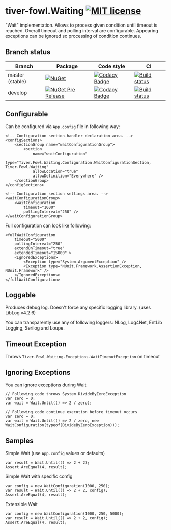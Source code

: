 # tiver-fowl.Waiting  [![MIT license](https://img.shields.io/badge/license-MIT-blue.svg)](https://raw.githubusercontent.com/MrHant/tiver-fowl/master/LICENSE)

"Wait" implementation.
Allows to process given condition until timeout is reached.
Overall timeout and polling interval are configurable.
Appearing exceptions can be ignored so processing of condition continues.

## Branch status

Branch | Package | Code style | CI
------ | ------- | ---------- | --
master (stable) | [![NuGet](https://img.shields.io/nuget/v/Tiver.Fowl.Waiting.svg)](https://www.nuget.org/packages/Tiver.Fowl.Waiting/) | [![Codacy Badge](https://api.codacy.com/project/badge/Grade/d62b7b7abc9d4aa9b5f3304b9e0f6af4?branch=master)](https://www.codacy.com/app/mr.hant/tiver-fowl.Waiting?utm_source=github.com&amp;utm_medium=referral&amp;utm_content=MrHant/tiver-fowl.Waiting&amp;utm_campaign=Badge_Grade) | [![Build status](https://ci.appveyor.com/api/projects/status/eem0vm70l9o185qv/branch/master?svg=true)](https://ci.appveyor.com/project/MrHant/tiver-fowl-waiting/branch/master)
develop | [![NuGet Pre Release](https://img.shields.io/nuget/vpre/Tiver.Fowl.Waiting.svg)](https://www.nuget.org/packages/Tiver.Fowl.Waiting) | [![Codacy Badge](https://api.codacy.com/project/badge/Grade/d62b7b7abc9d4aa9b5f3304b9e0f6af4?branch=develop)](https://www.codacy.com/app/mr.hant/tiver-fowl.Waiting?utm_source=github.com&amp;utm_medium=referral&amp;utm_content=MrHant/tiver-fowl.Waiting&amp;utm_campaign=Badge_Grade) | [![Build status](https://ci.appveyor.com/api/projects/status/eem0vm70l9o185qv/branch/develop?svg=true)](https://ci.appveyor.com/project/MrHant/tiver-fowl-waiting/branch/develop)

## Configurable

Can be configured via `App.config` file in following way:

    <!-- Configuration section-handler declaration area. -->
    <configSections>
        <sectionGroup name="waitConfigurationGroup">
            <section
                name="waitConfiguration"
                type="Tiver.Fowl.Waiting.Configuration.WaitConfigurationSection, Tiver.Fowl.Waiting"
                allowLocation="true"
                allowDefinition="Everywhere" />
        </sectionGroup>
    </configSections>

    <!-- Configuration section settings area. -->
    <waitConfigurationGroup>
        <waitConfiguration
            timeout="1000"
            pollingInterval="250" />
    </waitConfigurationGroup>


Full configuration can look like following:

    <fullWaitConfiguration
        timeout="5000"
        pollingInterval="250"
        extendOnTimeout="true"
        extendedTimeout="15000" >
        <IgnoredExceptions>
            <Exception type="System.ArgumentException" />
            <Exception type="NUnit.Framework.AssertionException, NUnit.Framework" />
        </IgnoredExceptions>
    </fullWaitConfiguration>

## Loggable

Produces debug log. Doesn't force any specific logging library. (uses LibLog v4.2.6)

You can transparently use any of following loggers:  NLog, Log4Net, EntLib Logging, Serilog and Loupe.

## Timeout Exception

Throws `Tiver.Fowl.Waiting.Exceptions.WaitTimeoutException` on timeout

## Ignoring  Exceptions

You can ignore exceptions during Wait

    // Following code throws System.DivideByZeroException
    var zero = 0;
    var wait = Wait.Until(() => 2 / zero);

    // Following code continue execution before timeout occurs
    var zero = 0;
    var wait = Wait.Until(() => 2 / zero, new WaitConfiguration(typeof(DivideByZeroException)));

## Samples

Simple Wait (use `App.config` values or defaults)

    var result = Wait.Until(() => 2 + 2);
    Assert.AreEqual(4, result);

Simple Wait with specific config

    var config = new WaitConfiguration(1000, 250);
    var result = Wait.Until(() => 2 + 2, config);
    Assert.AreEqual(4, result);

Extensible Wait

    var config = new WaitConfiguration(1000, 250, 5000);
    var result = Wait.Until(() => 2 + 2, config);
    Assert.AreEqual(4, result);
